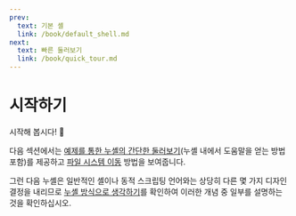 ```yaml
---
prev:
  text: 기본 셸
  link: /book/default_shell.md
next:
  text: 빠른 둘러보기
  link: /book/quick_tour.md
---
```

# 시작하기

시작해 봅시다! :elephant:

다음 섹션에서는 [예제를 통한 누셸의 간단한 둘러보기](quick_tour.md)(누셸 내에서 도움말을 얻는 방법 포함)를 제공하고 [파일 시스템 이동](moving_around.md) 방법을 보여줍니다.

그런 다음 누셸은 일반적인 셸이나 동적 스크립팅 언어와는 상당히 다른 몇 가지 디자인 결정을 내리므로 [누셸 방식으로 생각하기](thinking_in_nu.md)를 확인하여 이러한 개념 중 일부를 설명하는 것을 확인하십시오.
